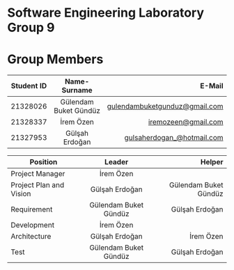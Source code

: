 # Software Engineering Laboratory Group 9

# Group Members

|Student ID|	Name-Surname       |	E-Mail                        |
|--------- |:-------------------:|-------------------------------:|
|21328026  |Gülendam Buket Gündüz|	gulendambuketgunduz@gmail.com |
|21328337	 |İrem Özen            |iremozeen@gmail.com             |
|21327953	 |Gülşah Erdoğan       |gulsaherdogan_@hotmail.com      |


|Position               |	Leader                |	Helper               |
|-----------------------|:---------------------:|---------------------:|
|Project Manager        |	İrem Özen             |                      |	
|Project Plan and Vision|	Gülşah Erdoğan        |	Gülendam Buket Gündüz|
|Requirement            | Gülendam Buket Gündüz |	Gülşah Erdoğan       |
|Development            |	İrem Özen             |	                     |
|Architecture           |	Gülşah Erdoğan        |	İrem Özen            |
|Test                   |	Gülendam Buket Gündüz |	Gülşah Erdoğan       |
